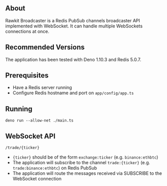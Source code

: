 ## About

Rawkit Broadcaster is a Redis PubSub channels broadcaster API implemented with WebSocket. It can handle multiple WebSockets connections at once.

## Recommended Versions

The application has been tested with Deno 1.10.3 and Redis 5.0.7.

## Prerequisites

* Have a Redis server running
* Configure Redis hostname and port on `app/config/app.ts`

## Running

```
deno run --allow-net ./main.ts
```

## WebSocket API

`/trade/{ticker}`

* `{ticker}` should be of the form `exchange:ticker` (e.g. `binance:ethbtc`)
* The application will subscribe to the channel `trade:{ticker}` (e.g. `trade:binance:ethbtc`) on Redis PubSub
* The application will route the messages received via SUBSCRIBE to the WebSocket connection
